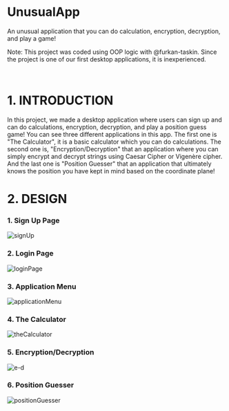 # UnusualApp
 An unusual application that you can do calculation, encryption, decryption, and play a game!


 
 Note: This project was coded using OOP logic with @furkan-taskin. Since the project is one of our first desktop applications, it is inexperienced.


 
# 1.	INTRODUCTION

In this project, we made a desktop application where users can sign up and can do calculations, encryption, decryption, and play a position guess game! You can see three different applications in this app. The first one is "The Calculator", it is a basic calculator which you can do calculations. The second one is, "Encryption/Decryption" that an application where you can simply encrypt and decrypt strings using Caesar Cipher or Vigenère cipher. And the last one is "Position Guesser" that an application that ultimately knows the position you have kept in mind based on the coordinate plane!



# 2.	DESIGN

### 1. Sign Up Page

![signUp](https://user-images.githubusercontent.com/93702923/140315245-444e2660-b9a4-4724-ac1d-b8654e95bab6.png)

### 2. Login Page

![loginPage](https://user-images.githubusercontent.com/93702923/140315258-2b427029-11b9-4804-8533-48b78cd3a109.png)

### 3. Application Menu

![applicationMenu](https://user-images.githubusercontent.com/93702923/140315271-e6e9f3c4-2e28-46af-b09e-fca0772467b7.png)

### 4. The Calculator

![theCalculator](https://user-images.githubusercontent.com/93702923/140315280-4116d199-7194-4916-99cb-9ee441bf45c7.png)

### 5. Encryption/Decryption

![e-d](https://user-images.githubusercontent.com/93702923/140315293-a40cf3c4-a30c-4272-978d-1242f8924dec.png)

### 6.  Position Guesser

![positionGuesser](https://user-images.githubusercontent.com/93702923/140315306-8e8eb986-47fd-482a-b573-ee94ce4ebe6d.png)

